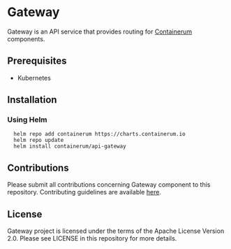 # Gateway 
Gateway is an API service that provides routing for [Containerum](https://github.com/containerum/containerum) components.

## Prerequisites
* Kubernetes

## Installation

### Using Helm

```
  helm repo add containerum https://charts.containerum.io
  helm repo update
  helm install containerum/api-gateway
```

## Contributions
Please submit all contributions concerning Gateway component to this repository. Contributing guidelines are available [here](https://github.com/containerum/containerum/blob/master/CONTRIBUTING.md).

## License
Gateway project is licensed under the terms of the Apache License Version 2.0. Please see LICENSE in this repository for more details.
